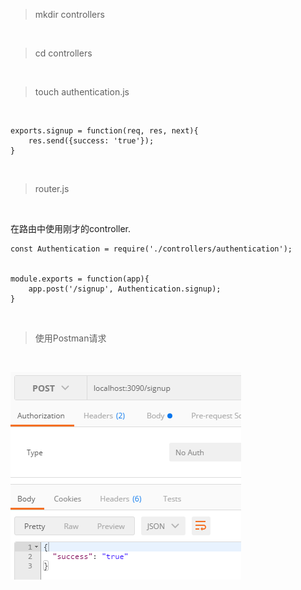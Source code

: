 > mkdir controllers

<br>

> cd controllers

<br>

> touch authentication.js

<br>

	exports.signup = function(req, res, next){
	    res.send({success: 'true'});
	}

<br>

> router.js

<br>

在路由中使用刚才的controller.


	const Authentication = require('./controllers/authentication');
	
	
	module.exports = function(app){
	    app.post('/signup', Authentication.signup);
	}

<br>

> 使用Postman请求

<br>

![](08.png)




